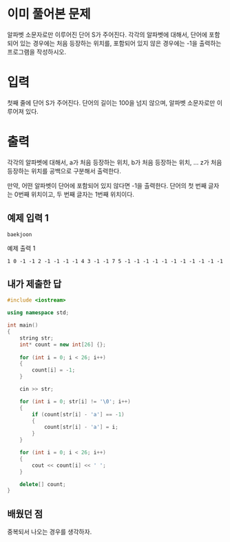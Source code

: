 이미 풀어본 문제
============
알파벳 소문자로만 이루어진 단어 S가 주어진다. 각각의 알파벳에 대해서, 단어에 포함되어 있는 경우에는 처음 등장하는 위치를, 포함되어 있지 않은 경우에는 -1을 출력하는 프로그램을 작성하시오.

입력
========
첫째 줄에 단어 S가 주어진다. 단어의 길이는 100을 넘지 않으며, 알파벳 소문자로만 이루어져 있다.

출력
=========
각각의 알파벳에 대해서, a가 처음 등장하는 위치, b가 처음 등장하는 위치, ... z가 처음 등장하는 위치를 공백으로 구분해서 출력한다.

만약, 어떤 알파벳이 단어에 포함되어 있지 않다면 -1을 출력한다. 단어의 첫 번째 글자는 0번째 위치이고, 두 번째 글자는 1번째 위치이다.

예제 입력 1 
-----------
```
baekjoon
```
예제 출력 1 
```
1 0 -1 -1 2 -1 -1 -1 -1 4 3 -1 -1 7 5 -1 -1 -1 -1 -1 -1 -1 -1 -1 -1 -1
```

내가 제출한 답
-------------
```cpp
#include <iostream>

using namespace std;

int main()
{
	string str;
	int* count = new int[26] {};
	
	for (int i = 0; i < 26; i++)
	{
		count[i] = -1;
	}

	cin >> str;

	for (int i = 0; str[i] != '\0'; i++)
	{
		if (count[str[i] - 'a'] == -1)
		{
			count[str[i] - 'a'] = i;
		}
	}

	for (int i = 0; i < 26; i++)
	{
		cout << count[i] << ' ';	
	}

	delete[] count;
}
```

배웠던 점
-------------

중복되서 나오는 경우를 생각하자.
